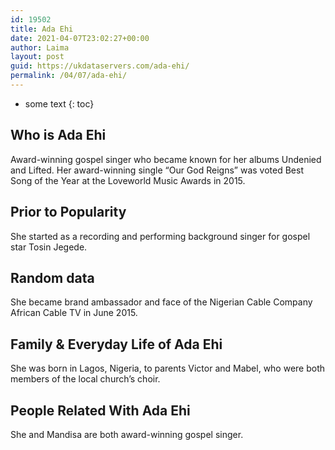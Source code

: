 ```yaml
---
id: 19502
title: Ada Ehi
date: 2021-04-07T23:02:27+00:00
author: Laima
layout: post
guid: https://ukdataservers.com/ada-ehi/
permalink: /04/07/ada-ehi/
---
```


* some text
{: toc}


## Who is Ada Ehi
                  
                  
                  
Award-winning gospel singer who became known for her albums Undenied and Lifted. Her award-winning single &#8220;Our God Reigns&#8221; was voted Best Song of the Year at the Loveworld Music Awards in 2015.
                  
              
            
              
            
                
                
                
## Prior to Popularity
                  
                  
                  
She started as a recording and performing background singer for gospel star Tosin Jegede.
                  
              
            
              
            
                
                
                
## Random data
                  
                  
                  
She became brand ambassador and face of the Nigerian Cable Company African Cable TV in June 2015.
                  
              
            
              
            
                
                
                
## Family & Everyday Life of Ada Ehi
                  
                  
                  
She was born in Lagos, Nigeria, to parents Victor and Mabel, who were both members of the local church&#8217;s choir.
                  
              
            
              
            
                
                
                
## People Related With Ada Ehi
                  
                  
                  
She and Mandisa are both award-winning gospel singer.
                  
              
            
              
            
                
              
            
              
              
            
            
              
            
          
          
          